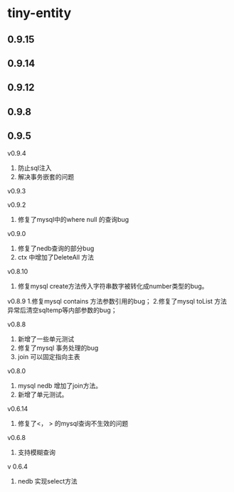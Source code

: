 # tiny-entity 
## 0.9.15
## 0.9.14
## 0.9.12
## 0.9.8
## 0.9.5

v0.9.4 
1. 防止sql注入
2. 解决事务嵌套的问题

v0.9.3

v0.9.2
1. 修复了mysql中的where null 的查询bug

v0.9.0
1. 修复了nedb查询的部分bug
2. ctx 中增加了DeleteAll 方法

v0.8.10
1. 修复mysql create方法传入字符串数字被转化成number类型的bug。

v0.8.9
1.修复mysql contains 方法参数引用的bug；
2.修复了mysql toList 方法异常后清空sqltemp等内部参数的bug；

v0.8.8
1. 新增了一些单元测试
2. 修复了mysql 事务处理的bug
3. join 可以固定指向主表

v0.8.0
1. mysql nedb 增加了join方法。
2. 新增了单元测试。

v0.6.14
1. 修复了<， > 的mysql查询不生效的问题

v0.6.8
1. 支持模糊查询

v 0.6.4

1. nedb 实现select方法